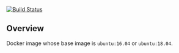 [![Build Status](https://travis-ci.org/i05nagai/docker-sandbox.svg?branch=master)](https://travis-ci.org/i05nagai/docker-sandbox)

## Overview
Docker image whose base image is `ubuntu:16.04` or `ubuntu:18.04`.
